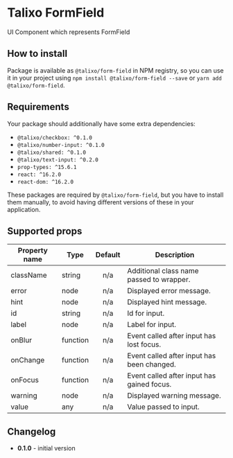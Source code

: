 # Talixo FormField

UI Component which represents FormField

## How to install

Package is available as `@talixo/form-field` in NPM registry, so you can use it in your project
using `npm install @talixo/form-field --save` or `yarn add @talixo/form-field`.

## Requirements

Your package should additionally have some extra dependencies:

- `@talixo/checkbox: ^0.1.0`
- `@talixo/number-input: ^0.1.0`
- `@talixo/shared: ^0.1.0`
- `@talixo/text-input: ^0.2.0`
- `prop-types: ^15.6.1`
- `react: ^16.2.0`
- `react-dom: ^16.2.0`

These packages are required by `@talixo/form-field`, but you have to install them manually,
to avoid having different versions of these in your application.

## Supported props

Property name | Type      | Default | Description
--------------|-----------|:-------:|--------------------------------
className     | string    | n/a     | Additional class name passed to wrapper.
error         | node      | n/a     | Displayed error message.
hint          | node      | n/a     | Displayed hint message.
id            | string    | n/a     | Id for input.
label         | node      | n/a     | Label for input.
onBlur        | function  | n/a     | Event called after input has lost focus.
onChange      | function  | n/a     | Event called after input has been changed.
onFocus       | function  | n/a     | Event called after input has gained focus.
warning       | node      | n/a     | Displayed warning message.
value         | any       | n/a     | Value passed to input.

## Changelog

- **0.1.0** - initial version
